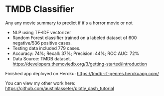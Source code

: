 # TMDB Classifier

Any any movie summary to predict if it's a horror movie or not
* NLP using TF-IDF vectorizer  
* Random Forest classifier trained on a labeled dataset of 600 negative/536 positive cases.
* Testing data included 779 cases.
* Accuracy: 74%; Recall: 37%; Precision: 44%; ROC AUC: 72%
* Data Source: TMDB dataset. https://developers.themoviedb.org/3/getting-started/introduction

Finished app deployed on Heroku:
https://tmdb-rf-genres.herokuapp.com/

You can view my other work here:
https://github.com/austinlasseter/plotly_dash_tutorial
